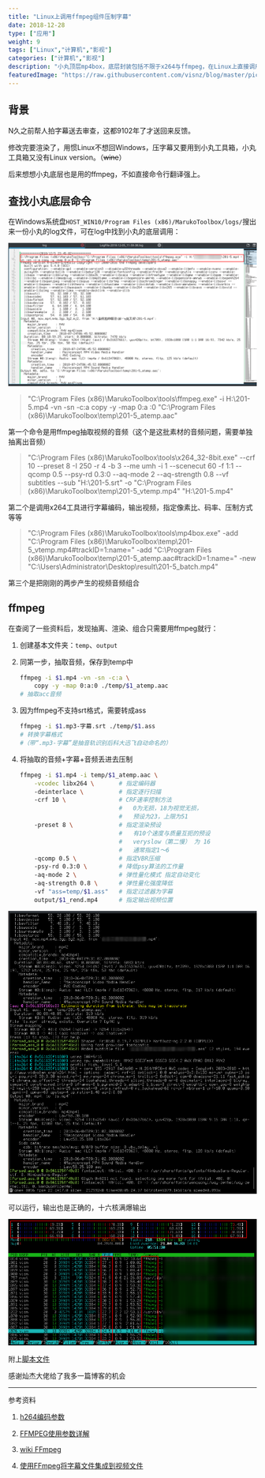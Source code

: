 ```yaml
---
title: "Linux上调用ffmpeg组件压制字幕"
date: 2018-12-28
type: ["应用"]
weight: 9
tags: ["Linux","计算机","影视"]
categories: ["计算机","影视"]
description: "小丸顶层mp4box，底层封装包括不限于x264与ffmpeg，在Linux上直接调用ffmpeg完成在字幕压制"
featuredImage: "https://raw.githubusercontent.com/visnz/blog/master/pics/wan/icon.png"
---
```


## 背景
N久之前帮人拍字幕送去审查，这都9102年了才送回来反馈。

修改完要渲染了，用惯Linux不想回Windows，压字幕又要用到小丸工具箱，小丸工具箱又没有Linux version。（~~wine~~）

后来想想小丸底层也是用的ffmpeg，不如直接命令行翻译强上。

## 查找小丸底层命令

在Windows系统盘``HOST_WIN10/Program Files (x86)/MarukoToolbox/logs/``搜出来一份小丸的log文件，可在log中找到小丸的底层调用：

![](https://raw.githubusercontent.com/visnz/blog/master/pics/wan/00.png)

> "C:\Program Files (x86)\MarukoToolbox\tools\ffmpeg.exe" -i H:\201-5.mp4 -vn -sn -c:a copy -y -map 0:a :0 "C:\Program Files (x86)\MarukoToolbox\temp\201-5_atemp.aac" 

第一个命令是用ffmpeg抽取视频的音频（这个是这批素材的音频问题，需要单独抽离出音频）

> "C:\Program Files (x86)\MarukoToolbox\tools\x264_32-8bit.exe" --crf 10 --preset 8  -I 250 -r 4 -b 3 --me umh -i 1 --scenecut 60 -f 1:1 --qcomp 0.5 --psy-rd 0.3:0 --aq-mode 2 --aq-strength 0.8 --vf subtitles --sub "H:\201-5.srt" -o "C:\Program Files (x86)\MarukoToolbox\temp\201-5_vtemp.mp4" "H:\201-5.mp4" 

第二个是调用x264工具进行字幕编码，输出视频，指定像素比、码率、压制方式等等

> "C:\Program Files (x86)\MarukoToolbox\tools\mp4box.exe" -add "C:\Program Files (x86)\MarukoToolbox\temp\201-5_vtemp.mp4#trackID=1:name=" -add "C:\Program Files (x86)\MarukoToolbox\temp\201-5_atemp.aac#trackID=1:name=" -new "C:\Users\Administrator\Desktop\result\201-5_batch.mp4" 

第三个是把刚刚的两步产生的视频音频组合

## ffmpeg

在查阅了一些资料后，发现抽离、渲染、组合只需要用ffmpeg就行：

1. 创建基本文件夹：``temp``、``output``

2. 同第一步，抽取音频，保存到temp中
    ```bash
    ffmpeg -i $1.mp4 -vn -sn -c:a \
        copy -y -map 0:a:0 ./temp/$1_atemp.aac
    # 抽取acc音频
    ```

3. 因为ffmpeg不支持srt格式，需要转成ass
    ```bash
    ffmpeg -i $1.mp3-字幕.srt ./temp/$1.ass
    # 转换字幕格式
    #（带“.mp3-字幕”是抽音轨识别后科大迅飞自动命名的）
    ```

4. 将抽取的音频+字幕+音频丢进去压制
    ```bash
    ffmpeg -i $1.mp4 -i temp/$1_atemp.aac \
        -vcodec libx264 \       # 指定编码器
        -deinterlace \          # 指定逐行扫描
        -crf 10 \               # CRF速率控制方法
                                #   0为无损，18为视觉无损，
                                #   预设为23，上限为51
        -preset 8 \             # 指定渲染预设
                                #   有10个速度与质量互扼的预设
                                #   veryslow（第二慢） 为 16
                                #   通常指定1～6
        -qcomp 0.5 \            # 指定VBR压缩
        -psy-rd 0.3:0 \         # 降低psy算法的工作量
        -aq-mode 2 \            # 弹性量化模式 指定自动变化
        -aq-strength 0.8 \      # 弹性量化强度降低
        -vf "ass=temp/$1.ass"   # 指定过滤器为字幕
        output/$1_rend.mp4      # 指定输出视频位置
    ```

![](https://raw.githubusercontent.com/visnz/blog/master/pics/wan/01.png)

可以运行，输出也是正确的，十六核满爆输出

![](https://raw.githubusercontent.com/visnz/blog/master/pics/wan/02.png)


附上[脚本文件](/files/ffmpeg.sh)

感谢灿杰大佬给了我多一篇博客的机会

---
参考资料

1. [h264编码参数](https://www.jianshu.com/p/b46a33dd958d)

2. [FFMPEG使用参数详解](https://zhuanlan.zhihu.com/p/31674583)

3. [wiki FFmpeg](http://wiki.webmproject.org/ffmpeg)

4. [使用FFmpeg将字幕文件集成到视频文件](https://www.yaosansi.com/post/ffmpeg-burn-subtitles-into-video/)